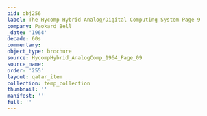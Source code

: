 ```yaml
---
pid: obj256
label: The Hycomp Hybrid Analog/Digital Computing System Page 9
company: Paokard Bell
_date: '1964'
decade: 60s
commentary: 
object_type: brochure
source: HycompHybrid_AnalogComp_1964_Page_09
source_name: 
order: '255'
layout: qatar_item
collection: temp_collection
thumbnail: ''
manifest: ''
full: ''
---
```

